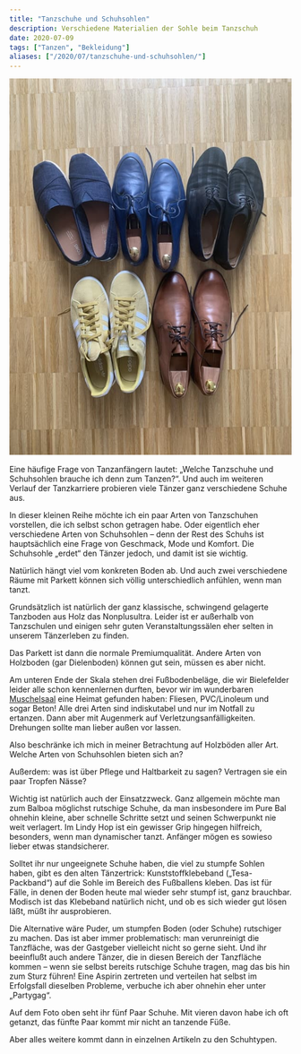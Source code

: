 ```yaml
---
title: "Tanzschuhe und Schuhsohlen"
description: Verschiedene Materialien der Sohle beim Tanzschuh
date: 2020-07-09
tags: ["Tanzen", "Bekleidung"]
aliases: ["/2020/07/tanzschuhe-und-schuhsohlen/"]
---
```

![IMG_6181](IMG_6181.jpg)

Eine häufige Frage von Tanzanfängern lautet: „Welche Tanzschuhe und Schuhsohlen brauche ich denn zum Tanzen?“. Und auch im weiteren Verlauf der Tanzkarriere probieren viele Tänzer ganz verschiedene Schuhe aus.

In dieser kleinen Reihe möchte ich ein paar Arten von Tanzschuhen vorstellen, die ich selbst schon getragen habe. Oder eigentlich eher verschiedene Arten von Schuhsohlen – denn der Rest des Schuhs ist hauptsächlich eine Frage von Geschmack, Mode und Komfort. Die Schuhsohle „erdet“ den Tänzer jedoch, und damit ist sie wichtig.

Natürlich hängt viel vom konkreten Boden ab. Und auch zwei verschiedene Räume mit Parkett können sich völlig unterschiedlich anfühlen, wenn man tanzt.

Grundsätzlich ist natürlich der ganz klassische, schwingend gelagerte Tanzboden aus Holz das Nonplusultra. Leider ist er außerhalb von Tanzschulen und einigen sehr guten Veranstaltungssälen eher selten in unserem Tänzerleben zu finden.

Das Parkett ist dann die normale Premiumqualität. Andere Arten von Holzboden (gar Dielenboden) können gut sein, müssen es aber nicht.

Am unteren Ende der Skala stehen drei Fußbodenbeläge, die wir Bielefelder leider alle schon kennenlernen durften, bevor wir im wunderbaren [Muschelsaal](http://www.muschelsaal-bielefeld.com/) eine Heimat gefunden haben: Fliesen, PVC/Linoleum und sogar Beton! Alle drei Arten sind indiskutabel und nur im Notfall zu ertanzen. Dann aber mit Augenmerk auf Verletzungsanfälligkeiten. Drehungen sollte man lieber außen vor lassen.

Also beschränke ich mich in meiner Betrachtung auf Holzböden aller Art. Welche Arten von Schuhsohlen bieten sich an?

Außerdem: was ist über Pflege und Haltbarkeit zu sagen? Vertragen sie ein paar Tropfen Nässe?

Wichtig ist natürlich auch der Einsatzzweck. Ganz allgemein möchte man zum Balboa möglichst rutschige Schuhe, da man insbesondere im Pure Bal ohnehin kleine, aber schnelle Schritte setzt und seinen Schwerpunkt nie weit verlagert. Im Lindy Hop ist ein gewisser Grip hingegen hilfreich, besonders, wenn man dynamischer tanzt. Anfänger mögen es sowieso lieber etwas standsicherer.

Solltet ihr nur ungeeignete Schuhe haben, die viel zu stumpfe Sohlen haben, gibt es den alten Tänzertrick: Kunststoffklebeband („Tesa-Packband“) auf die Sohle im Bereich des Fußballens kleben. Das ist für Fälle, in denen der Boden heute mal wieder sehr stumpf ist, ganz brauchbar. Modisch ist das Klebeband natürlich nicht, und ob es sich wieder gut lösen läßt, müßt ihr ausprobieren.

Die Alternative wäre Puder, um stumpfen Boden (oder Schuhe) rutschiger zu machen. Das ist aber immer problematisch: man verunreinigt die Tanzfläche, was der Gastgeber vielleicht nicht so gerne sieht. Und ihr beeinflußt auch andere Tänzer, die in diesen Bereich der Tanzfläche kommen – wenn sie selbst bereits rutschige Schuhe tragen, mag das bis hin zum Sturz führen! Eine Aspirin zertreten und verteilen hat selbst im Erfolgsfall dieselben Probleme, verbuche ich aber ohnehin eher unter „Partygag“.

Auf dem Foto oben seht ihr fünf Paar Schuhe. Mit vieren davon habe ich oft getanzt, das fünfte Paar kommt mir nicht an tanzende Füße.

Aber alles weitere kommt dann in einzelnen Artikeln zu den Schuhtypen.